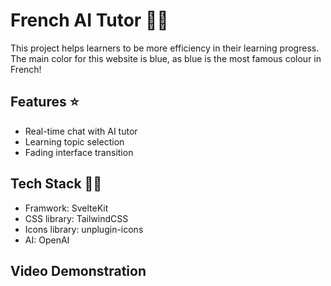 # French AI Tutor 👨‍🏫

This project helps learners to be more efficiency in their learning progress. The main color for this website is blue, as blue is the most famous colour in French!

## Features ⭐

- Real-time chat with AI tutor
- Learning topic selection
- Fading interface transition

## Tech Stack 🧑‍💻

- Framwork: SvelteKit
- CSS library: TailwindCSS
- Icons library: unplugin-icons
- AI: OpenAI

## Video Demonstration
